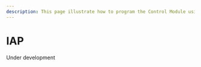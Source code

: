 ```yaml
---
description: This page illustrate how to program the Control Module using IAP
---
```


# IAP

Under development
